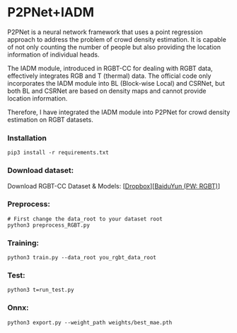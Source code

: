 # P2PNet+IADM

P2PNet is a neural network framework that uses a point regression approach to address the problem of crowd density estimation. It is capable of not only counting the number of people but also providing the location information of individual heads.

The IADM module, introduced in RGBT-CC for dealing with RGBT data, effectively integrates RGB and T (thermal) data. The official code only incorporates the IADM module into BL (Block-wise Local) and CSRNet, but both BL and CSRNet are based on density maps and cannot provide location information.

Therefore, I have integrated the IADM module into P2PNet for crowd density estimation on RGBT datasets.


### Installation
```
pip3 install -r requirements.txt
```

### Download dataset:
Download RGBT-CC Dataset & Models: [<a href="https://www.dropbox.com/sh/o4ww2f5tv3nay9n/AAA4CfVMTZcdwsFxFlhwDsSba?dl=0">Dropbox</a>][<a href="https://pan.baidu.com/s/1ui265kpRGIpTu9kLQrEYgA">BaiduYun (PW: RGBT)</a>]

### Preprocess:
```
# First change the data_root to your dataset root
python3 preprocess_RGBT.py
```

### Training:
```
python3 train.py --data_root you_rgbt_data_root
```

### Test:
```
python3 t=run_test.py
```

### Onnx:
```
python3 export.py --weight_path weights/best_mae.pth
```
